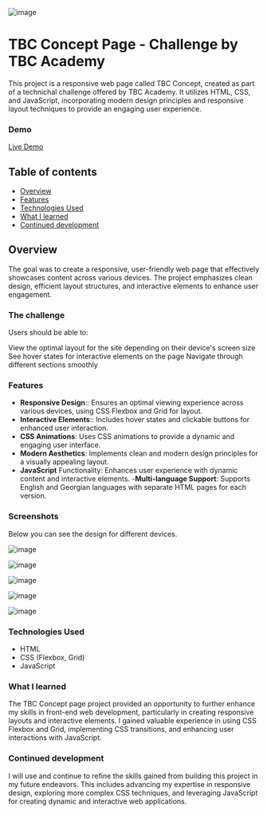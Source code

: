 ![image](https://github.com/user-attachments/assets/429ae876-9204-4fd6-b188-30c2ca8db079)

# TBC Concept Page - Challenge by TBC Academy

This project is a responsive web page called TBC Concept, created as part of a technichal challenge offered by TBC Academy. It utilizes HTML, CSS, and JavaScript, incorporating modern design principles and responsive layout techniques to provide an engaging user experience.

### Demo
[Live Demo](https://66a63cc1b3b71429c62a5d92--joyful-pothos-3b105d.netlify.app/) 

## Table of contents

- [Overview](#overview)
- [Features](#features)
- [Technologies Used](#technologies-used)
- [What I learned](#what-i-learned)
- [Continued development](#continued-development)

## Overview

The goal was to create a responsive, user-friendly web page that effectively showcases content across various devices. The project emphasizes clean design, efficient layout structures, and interactive elements to enhance user engagement.

### The challenge

Users should be able to:

View the optimal layout for the site depending on their device's screen size
See hover states for interactive elements on the page
Navigate through different sections smoothly

 ### Features

- **Responsive Design**:: Ensures an optimal viewing experience across various devices, using CSS Flexbox and Grid for layout.
- **Interactive Elements**:: Includes hover states and clickable buttons for enhanced user interaction.
- **CSS Animations**: Uses CSS animations to provide a dynamic and engaging user interface.
- **Modern Aesthetics**: Implements clean and modern design principles for a visually appealing layout.
- **JavaScript** Functionality: Enhances user experience with dynamic content and interactive elements.
-**Multi-language Support**: Supports English and Georgian languages with separate HTML pages for each version.


 ### Screenshots

Below you can see the design for different devices.

![image](https://github.com/user-attachments/assets/1c9ee8e0-5696-485d-a45d-1bbbf5558f72)

![image](https://github.com/user-attachments/assets/2a953f70-43ea-4004-a947-28ee71a360f5)

![image](https://github.com/user-attachments/assets/dda7bc08-7954-49f0-9a94-0f2130c1b385)


![image](https://github.com/user-attachments/assets/9005f5b1-c699-48f7-9b55-5da9497c8f04)

![image](https://github.com/user-attachments/assets/46fa120c-5cc3-448c-bcee-92287ce3bb93)


### Technologies Used

- HTML
- CSS (Flexbox, Grid)
- JavaScript

### What I learned

The TBC Concept page project provided an opportunity to further enhance my skills in front-end web development, particularly in creating responsive layouts and interactive elements. I gained valuable experience in using CSS Flexbox and Grid, implementing CSS transitions, and enhancing user interactions with JavaScript.

### Continued development

I will use and continue to refine the skills gained from building this project in my future endeavors. This includes advancing my expertise in responsive design, exploring more complex CSS techniques, and leveraging JavaScript for creating dynamic and interactive web applications.


